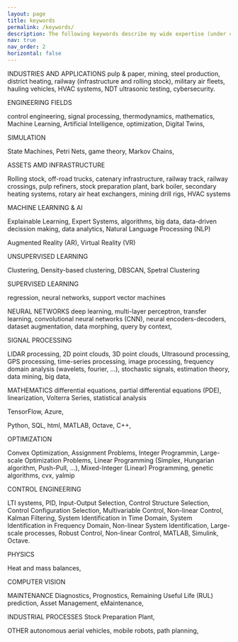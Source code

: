 ```yaml
---
layout: page
title: keywords
permalink: /keywords/  
description: The following keywords describe my wide expertise (under construction)
nav: true
nav_order: 2
horizontal: false
---
```


INDUSTRIES AND APPLICATIONS
pulp & paper, mining, steel production, district heating, railway (infrastructure and rolling stock), military air fleets, hauling vehicles, HVAC systems, NDT ultrasonic testing, cybersecurity.

ENGINEERING FIELDS

 control engineering, signal processing, thermodynamics, mathematics, Machine Learning, Artificial Intelligence, optimization, Digital Twins, 

SIMULATION

State Machines, Petri Nets, game theory, Markov Chains, 

ASSETS AMD INFRASTRUCTURE

Rolling stock, off-road trucks, catenary infrastructure, railway track, railway crossings, pulp refiners, stock preparation plant, bark boiler, secondary heating systems, rotary air heat exchangers, mining drill rigs, HVAC systems


MACHINE LEARNING & AI

Explainable Learning, Expert Systems,  algorithms, big data, data-driven decission making, data analytics, Natural Language Processing (NLP)


Augmented Reality (AR), Virtual Reality (VR)


UNSUPERVISED LEARNING

Clustering, Density-based clustering, DBSCAN, Spetral Clustering

SUPERVISED LEARNING

regression, neural networks, support vector machines

NEURAL NETWORKS
deep learning, multi-layer perceptron, transfer learning, convolutional neural networks (CNN), neural encoders-decoders,  dataset augmentation, data morphing, query by context, 

SIGNAL PROCESSING

LIDAR processing, 2D point clouds, 3D point clouds, Ultrasound processing, GPS processing, time-series processing, image processing, frequency domain analysis (wavelets, fourier, ...), stochastic signals, estimation theory, data mining, big data, 

MATHEMATICS
differential equations, partial differential equations (PDE), linearization, Volterra Series, statistical analysis

TensorFlow, Azure, 

Python, SQL, html, MATLAB, Octave, C++, 


OPTIMIZATION

Convex Optimization, Assignment Problems, Integer Programmin, Large-scale Optimization Problems, Linear Programming (Simplex, Hungarian algorithm, Push-Pull, ...), Mixed-Integer (Linear) Programming, genetic algorithms, cvx, yalmip

CONTROL ENGINEERING

LTI systems, PID, Input-Output Selection, Control Structure Selection, Control Configuration Selection,  Multivariable Control, Non-linear Control, Kalman Filtering, System Identification in Time Domain, System Identification in Frequency Domain, Non-linear System Identification, Large-scale processes, Robust Control, Non-linear Control, MATLAB, Simulink, Octave. 

PHYSICS

Heat and mass balances, 

COMPUTER VISION

MAINTENANCE
Diagnostics, Prognostics, Remaining Useful Life (RUL) prediction, Asset Management, eMaintenance, 

INDUSTRIAL PROCESSES
Stock Preparation Plant, 

OTHER
autonomous aerial vehicles, mobile robots, path planning, 